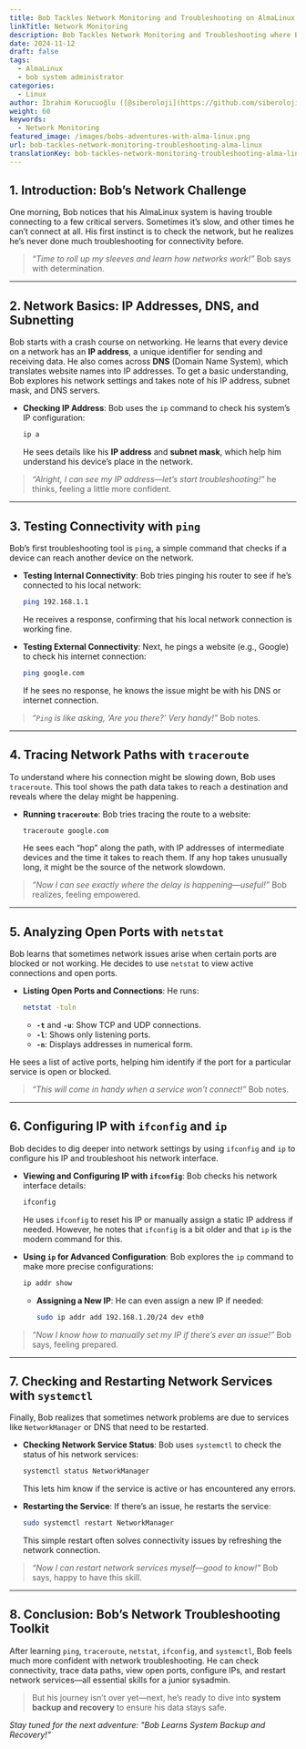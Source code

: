```yaml
---
title: Bob Tackles Network Monitoring and Troubleshooting on AlmaLinux
linkTitle: Network Monitoring
description: Bob Tackles Network Monitoring and Troubleshooting where Bob will learn to diagnose and troubleshoot network issues using essential Linux network tools.
date: 2024-11-12
draft: false
tags:
  - AlmaLinux
  - bob system administrator
categories:
  - Linux
author: İbrahim Korucuoğlu ([@siberoloji](https://github.com/siberoloji))
weight: 60
keywords:
  - Network Monitoring
featured_image: /images/bobs-adventures-with-alma-linux.png
url: bob-tackles-network-monitoring-troubleshooting-alma-linux
translationKey: bob-tackles-network-monitoring-troubleshooting-alma-linux
---
```


## 1. Introduction: Bob’s Network Challenge

One morning, Bob notices that his AlmaLinux system is having trouble connecting to a few critical servers. Sometimes it’s slow, and other times he can’t connect at all. His first instinct is to check the network, but he realizes he’s never done much troubleshooting for connectivity before.

> *“Time to roll up my sleeves and learn how networks work!”* Bob says with determination.

---

## 2. Network Basics: IP Addresses, DNS, and Subnetting

Bob starts with a crash course on networking. He learns that every device on a network has an **IP address**, a unique identifier for sending and receiving data. He also comes across **DNS** (Domain Name System), which translates website names into IP addresses. To get a basic understanding, Bob explores his network settings and takes note of his IP address, subnet mask, and DNS servers.

- **Checking IP Address**: Bob uses the `ip` command to check his system’s IP configuration:

  ```bash
  ip a
  ```

  He sees details like his **IP address** and **subnet mask**, which help him understand his device’s place in the network.

> *“Alright, I can see my IP address—let’s start troubleshooting!”* he thinks, feeling a little more confident.

---

## 3. Testing Connectivity with `ping`

Bob’s first troubleshooting tool is `ping`, a simple command that checks if a device can reach another device on the network.

- **Testing Internal Connectivity**: Bob tries pinging his router to see if he’s connected to his local network:

  ```bash
  ping 192.168.1.1
  ```

  He receives a response, confirming that his local network connection is working fine.

- **Testing External Connectivity**: Next, he pings a website (e.g., Google) to check his internet connection:

  ```bash
  ping google.com
  ```

  If he sees no response, he knows the issue might be with his DNS or internet connection.

> *“`Ping` is like asking, ‘Are you there?’ Very handy!”* Bob notes.

---

## 4. Tracing Network Paths with `traceroute`

To understand where his connection might be slowing down, Bob uses `traceroute`. This tool shows the path data takes to reach a destination and reveals where the delay might be happening.

- **Running `traceroute`**: Bob tries tracing the route to a website:

  ```bash
  traceroute google.com
  ```

  He sees each “hop” along the path, with IP addresses of intermediate devices and the time it takes to reach them. If any hop takes unusually long, it might be the source of the network slowdown.

> *“Now I can see exactly where the delay is happening—useful!”* Bob realizes, feeling empowered.

---

## 5. Analyzing Open Ports with `netstat`

Bob learns that sometimes network issues arise when certain ports are blocked or not working. He decides to use `netstat` to view active connections and open ports.

- **Listing Open Ports and Connections**: He runs:

  ```bash
  netstat -tuln
  ```

  - **`-t`** and **`-u`**: Show TCP and UDP connections.
  - **`-l`**: Shows only listening ports.
  - **`-n`**: Displays addresses in numerical form.

He sees a list of active ports, helping him identify if the port for a particular service is open or blocked.

> *“This will come in handy when a service won’t connect!”* Bob notes.

---

## 6. Configuring IP with `ifconfig` and `ip`

Bob decides to dig deeper into network settings by using `ifconfig` and `ip` to configure his IP and troubleshoot his network interface.

- **Viewing and Configuring IP with `ifconfig`**: Bob checks his network interface details:

  ```bash
  ifconfig
  ```

  He uses `ifconfig` to reset his IP or manually assign a static IP address if needed. However, he notes that `ifconfig` is a bit older and that `ip` is the modern command for this.

- **Using `ip` for Advanced Configuration**: Bob explores the `ip` command to make more precise configurations:

  ```bash
  ip addr show
  ```

  - **Assigning a New IP**: He can even assign a new IP if needed:

    ```bash
    sudo ip addr add 192.168.1.20/24 dev eth0
    ```

> *“Now I know how to manually set my IP if there’s ever an issue!”* Bob says, feeling prepared.

---

## 7. Checking and Restarting Network Services with `systemctl`

Finally, Bob realizes that sometimes network problems are due to services like `NetworkManager` or DNS that need to be restarted.

- **Checking Network Service Status**: Bob uses `systemctl` to check the status of his network services:

  ```bash
  systemctl status NetworkManager
  ```

  This lets him know if the service is active or has encountered any errors.

- **Restarting the Service**: If there’s an issue, he restarts the service:

  ```bash
  sudo systemctl restart NetworkManager
  ```

  This simple restart often solves connectivity issues by refreshing the network connection.

> *“Now I can restart network services myself—good to know!”* Bob says, happy to have this skill.

---

## 8. Conclusion: Bob’s Network Troubleshooting Toolkit

After learning `ping`, `traceroute`, `netstat`, `ifconfig`, and `systemctl`, Bob feels much more confident with network troubleshooting. He can check connectivity, trace data paths, view open ports, configure IPs, and restart network services—all essential skills for a junior sysadmin.

> But his journey isn’t over yet—next, he’s ready to dive into **system backup and recovery** to ensure his data stays safe.

*Stay tuned for the next adventure: "Bob Learns System Backup and Recovery!"*
